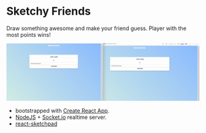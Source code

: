 # Sketchy Friends
Draw something awesome and make your friend guess. Player with the most points wins!

![Sketchy Friends](/sketchyfriends.gif?raw=true "Sketchy Friends")

- bootstrapped with [Create React App](https://github.com/facebookincubator/create-react-app).
- [NodeJS](https://github.com/nodejs/node) + [Socket.io](https://github.com/socketio/socket.io) realtime server.
- [react-sketchpad](https://github.com/svrcekmichal/react-sketchpad)
